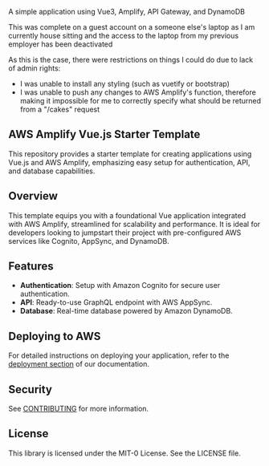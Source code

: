 A simple application using Vue3, Amplify, API Gateway, and DynamoDB

This was complete on a guest account on a someone else's laptop as I am currently house sitting and the access to the laptop from my previous employer has been deactivated

As this is the case, there were restrictions on things I could do due to lack of admin rights:
- I was unable to install any styling (such as vuetify or bootstrap)
- I was unable to push any changes to AWS Amplify's function, therefore making it impossible for me to correctly specify what should be returned from a "/cakes" request

## AWS Amplify Vue.js Starter Template

This repository provides a starter template for creating applications using Vue.js and AWS Amplify, emphasizing easy setup for authentication, API, and database capabilities.

## Overview

This template equips you with a foundational Vue application integrated with AWS Amplify, streamlined for scalability and performance. It is ideal for developers looking to jumpstart their project with pre-configured AWS services like Cognito, AppSync, and DynamoDB.

## Features

- **Authentication**: Setup with Amazon Cognito for secure user authentication.
- **API**: Ready-to-use GraphQL endpoint with AWS AppSync.
- **Database**: Real-time database powered by Amazon DynamoDB.

## Deploying to AWS

For detailed instructions on deploying your application, refer to the [deployment section](https://docs.amplify.aws/vue/start/quickstart/#deploy-a-fullstack-app-to-aws) of our documentation.


## Security

See [CONTRIBUTING](CONTRIBUTING.md#security-issue-notifications) for more information.

## License

This library is licensed under the MIT-0 License. See the LICENSE file.